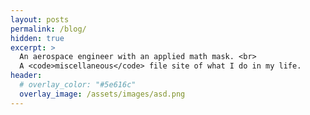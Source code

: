 ```yaml
---
layout: posts
permalink: /blog/
hidden: true
excerpt: >
  An aerospace engineer with an applied math mask. <br>
  A <code>miscellaneous</code> file site of what I do in my life.
header:
  # overlay_color: "#5e616c"
  overlay_image: /assets/images/asd.png
---
```


